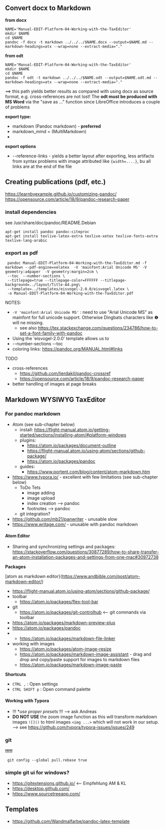 ## Convert docx to Markdown


**from docx**

    NAME='Manual-EDIT-Platform-04-Working-with-the-TaxEditor'
    mkdir $NAME
    cd $NAME
    pandoc -f docx -t markdown ../../../$NAME.docx --output=$NAME.md --markdown-headings=atx --wrap=none --extract-media="."

**from odt**

    NAME='Manual-EDIT-Platform-04-Working-with-the-TaxEditor'
    mkdir $NAME
    cd $NAME
    pandoc -f odt -t markdown ../../../$NAME.odt --output=$NAME.odt.md --markdown-headings=atx --wrap=none --extract-media="."

==> this path yields better results as compared with using docx as source format, e.g. cross-references are not lost! The **odt must be produced with MS Word**  via the "save as ..." function since LibreOffice introduces a couple of problems


**export type:**

* markdown (Pandoc markdown) - **preferred**
* markdown_mmd = (MultiMarkdown)
*

**export options**

* --reference-links - yields a better layout after exporting, less artifacts from syntax problems with image attributed like `{width=....}`, bu all links are at the end of the file

## Creating publications (pdf, etc.)

https://learnbyexample.github.io/customizing-pandoc/
https://opensource.com/article/18/9/pandoc-research-paper

### install dependencies

see /usr/share/doc/pandoc/README.Debian

    apt-get install pandoc pandoc-citeproc
    apt-get install texlive-latex-extra texlive-xetex texlive-fonts-extra texlive-lang-arabic

### export as pdf

     pandoc Manual-EDIT-Platform-04-Working-with-the-TaxEditor.md -f markdown --pdf-engine=xelatex  -V 'mainfont:Arial Unicode MS' -V geometry:a4paper  -V geometry:margin=2cm \
     --toc  --number-sections \
     --titlepage=true --titlepage-color=FFFFFF --titlepage-background=../layout/Title-A4.png\
     --template=../templates/eisvogel-2.0.0/eisvogel.latex \
     -o Manual-EDIT-Platform-04-Working-with-the-TaxEditor.pdf

NOTES:

* `-V 'mainfont:Arial Unicode MS'` : need to use "Arial Unicode MS" as mainfont for full unicode support. Otherwise Dingbats characters like ❶ will ne missing.
  * see also https://tex.stackexchange.com/questions/234786/how-to-set-a-font-family-with-pandoc
* Using the 'eisvogel-2.0.0' template allows us to
* --number-sections --toc
* coloring links: https://pandoc.org/MANUAL.html#links

TODO

* cross-references
    * https://github.com/lierdakil/pandoc-crossref
    * https://opensource.com/article/18/9/pandoc-research-paper
* better handling of images at page breaks


## Markdown WYSIWYG TaxEditor

### For pandoc markdown

* Atom  (see sub-chapter below)
    * install: https://flight-manual.atom.io/getting-started/sections/installing-atom/#platform-windows
    * plugins:
        * https://atom.io/packages/document-outline
        * https://flight-manual.atom.io/using-atom/sections/github-package/
        * https://atom.io/packages/pandoc   
    * guides:
        * https://www.portent.com/blog/content/atom-markdown.htm
* https://www.typora.io/ - excellent with few limitations (see sub-chapter below)
    * ToDo Tets
        * image adding
        * image upload
        * index creation --> pandoc
        * footnotes --> pandoc
    * git integration?
* https://github.com/mb21/panwriter - unusable slow
* https://www.writage.com/ - unusable with pandoc markdown


#### Atom Editor

* Sharing and synchronizing settings and packages: https://stackoverflow.com/questions/30877289/how-to-share-transfer-an-atom-installation-packages-and-settings-from-one-mac#30972738

**Packages**

[atom as markdown editor}(https://www.andbible.com/post/atom-markdown-editor/)

* https://flight-manual.atom.io/using-atom/sections/github-package/
* toolbar
    * https://atom.io/packages/flex-tool-bar
* git
    * https://atom.io/packages/git-controlhub <-- git commands via toolbar
* https://atom.io/packages/markdown-preview-plus
* https://atom.io/packages/pandoc
* * https://atom.io/packages/markdown-file-linker
* working with images
    * https://atom.io/packages/atom-image-resize
    * https://atom.io/packages/markdown-image-assistant -  drag and drop and copy/paste support for images to markdown files
    * https://atom.io/packages/markdown-image-paste


**Shortcuts**

* `CTRL ,` : Open settings
* `CTRL SHIFT p` : Open command palette

#### Working with Typora

* !!! **use proper presets* !!! --> ask Andreas
* **DO NOT USE** the zoom image function as this will transform  markdown images `![]()` to html images `<img ...>` which will not work in our setup. --> see https://github.com/typora/typora-issues/issues/249

### git

**!!!!!**

~~~
 git config --global pull.rebase true
~~~


### simple git ui for windows?

* https://gitextensions.github.io/ <-- Empfehlung AM & KL
* https://desktop.github.com/
* https://www.sourcetreeapp.com/


## Templates

* https://github.com/Wandmalfarbe/pandoc-latex-template
